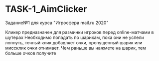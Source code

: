 # TASK-1_AimClicker
Задание№1 для курса "Игросфера mail.ru 2020" 

Кликер предназначен для разминки игроков перед online-матчами в шутерах
Необходимо попадать по шарикам, пока они не успели лопнуть, точный клик добавляет очки, пропущенный шарик или миссклик очки отнимает.
Чем раньше вы нажмете на шарик, тем больше очков получите
